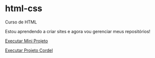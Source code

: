 # html-css
Curso de HTML

Estou aprendendo a criar sites e agora vou gerenciar meus repositórios!

<a href="https://marcelinhoj.github.io/html-css/exercicios/10-miniprojeto/principal.html" target="_blank">Executar Mini Projeto </a>

<a href="https://marcelinhoj.github.io/html-css/exercicios/12-projeto-cordel/principal.html" target="_blank"> Executar Projeto Cordel</a>